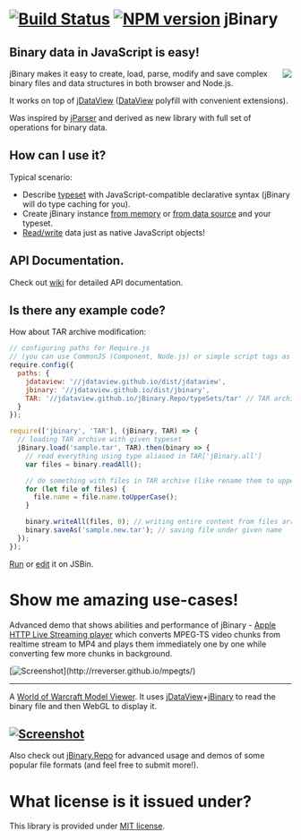 [![Build Status](https://travis-ci.org/jDataView/jBinary.png?branch=master)](https://travis-ci.org/jDataView/jBinary) [![NPM version](https://badge.fury.io/js/jbinary.png)](https://npmjs.org/package/jbinary)
jBinary
=======

## Binary data in JavaScript is easy!

<img src="https://avatars1.githubusercontent.com/u/4702384?s=130" align="right"></img>

jBinary makes it easy to create, load, parse, modify and save complex binary files and data structures in both browser and Node.js.

It works on top of [jDataView](https://github.com/jDataView/jDataView) ([DataView](http://www.khronos.org/registry/typedarray/specs/latest/#8) polyfill with convenient extensions).

Was inspired by [jParser](https://github.com/vjeux/jParser) and derived as new library with full set of operations for binary data.

## How can I use it?

Typical scenario:

  * Describe [typeset](https://github.com/jDataView/jBinary/wiki/Typesets) with JavaScript-compatible declarative syntax (jBinary will do type caching for you).
  * Create jBinary instance [from memory](https://github.com/jDataView/jBinary/wiki/jBinary-Constructor) or [from data source](https://github.com/jDataView/jBinary/wiki/Loading-and-saving-data) and your typeset.
  * [Read/write](https://github.com/jDataView/jBinary/wiki/jBinary-Methods#readingwriting) data just as native JavaScript objects!

## API Documentation.

Check out [wiki](https://github.com/jDataView/jBinary/wiki) for detailed API documentation.

## Is there any example code?

How about TAR archive modification:
```javascript
// configuring paths for Require.js
// (you can use CommonJS (Component, Node.js) or simple script tags as well)
require.config({
  paths: {
    jdataview: '//jdataview.github.io/dist/jdataview',
    jbinary: '//jdataview.github.io/dist/jbinary',
    TAR: '//jdataview.github.io/jBinary.Repo/typeSets/tar' // TAR archive typeset
  }
});

require(['jbinary', 'TAR'], (jBinary, TAR) => {
  // loading TAR archive with given typeset
  jBinary.load('sample.tar', TAR).then(binary => {
    // read everything using type aliased in TAR['jBinary.all']
    var files = binary.readAll();

    // do something with files in TAR archive (like rename them to upper case)
    for (let file of files) {
      file.name = file.name.toUpperCase();
    }

    binary.writeAll(files, 0); // writing entire content from files array
    binary.saveAs('sample.new.tar'); // saving file under given name
  });
});
```

[Run](http://jsbin.com/gopekewi/1/) or [edit](http://jsbin.com/gopekewi/1/edit?js,console) it on JSBin.

# Show me amazing use-cases!

Advanced demo that shows abilities and performance of jBinary - [Apple HTTP Live Streaming player](https://rreverser.github.io/mpegts/) which converts MPEG-TS video chunks from realtime stream to MP4 and plays them immediately one by one while converting few more chunks in background.

[![Screenshot](http://rreverser.github.io/mpegts/screenshot.png?)](http://rreverser.github.io/mpegts/)

---

A [World of Warcraft Model Viewer](http://vjeux.github.io/jsWoWModelViewer/). It uses [jDataView](https://github.com/jDataView/jDataView)+[jBinary](https://github.com/jDataView/jBinary) to read the binary file and then WebGL to display it.

[![Screenshot](http://vjeux.github.io/jsWoWModelViewer/images/modelviewer.png)](http://vjeux.github.io/jsWoWModelViewer/)
---

Also check out [jBinary.Repo](https://jDataView.github.io/jBinary.Repo/) for advanced usage and demos of some popular file formats (and feel free to submit more!).

# What license is it issued under?

This library is provided under [MIT license](https://raw.github.com/jDataView/jBinary/master/MIT-license.txt).
